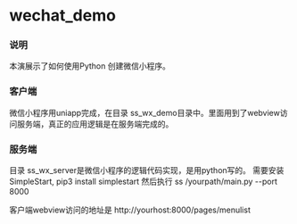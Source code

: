 # wechat_demo

### 说明
本演展示了如何使用Python 创建微信小程序。

### 客户端
微信小程序用uniapp完成，在目录 ss_wx_demo目录中。里面用到了webview访问服务端，真正的应用逻辑是在服务端完成的。

### 服务端
目录 ss_wx_server是微信小程序的逻辑代码实现，是用python写的。
需要安装 SimpleStart, pip3 install simplestart
然后执行 ss /yourpath/main.py --port 8000

客户端webview访问的地址是
http://yourhost:8000/pages/menulist

